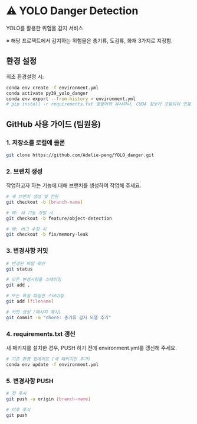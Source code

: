 # ⚠ YOLO Danger Detection

YOLO를 활용한 위험물 감지 서비스

※ 해당 프로젝트에서 감지하는 위험물은 총기류, 도검류, 화재 3가지로 지정함.

## 환경 설정

최초 환경설정 시:
```bash
conda env create -f environment.yml
conda activate py39_yolo_danger
conda env export --from-history > environment.yml
# pip install -r requirements.txt 명령어와 유사하나, CUDA 정보가 포함되어 있음
```


## GitHub 사용 가이드 (팀원용)

### 1. 저장소를 로컬에 클론
```bash
git clone https://github.com/Adelie-peng/YOLO_danger.git
```

### 2. 브랜치 생성
작업하고자 하는 기능에 대해 브랜치를 생성하여 작업해 주세요.
```bash
# 새 브랜치 생성 및 전환
git checkout -b [branch-name]

# 예: 새 기능 개발 시
git checkout -b feature/object-detection

# 예: 버그 수정 시
git checkout -b fix/memory-leak
```

### 3. 변경사항 커밋
```bash
# 변경된 파일 확인
git status

# 모든 변경사항을 스테이징
git add .

# 또는 특정 파일만 스테이징
git add [filename]

# 커밋 생성 (메시지 예시)
git commit -m "chore: 총기류 감지 모델 추가"
```

### 4. requirements.txt 갱신
새 패키지를 설치한 경우, PUSH 하기 전에 environment.yml를 갱신해 주세요.
```bash
# 기존 환경 업데이트 (새 패키지만 추가)
conda env update -f environment.yml
```

### 5. 변경사항 PUSH
```bash
# 첫 푸시
git push -u origin [branch-name]

# 이후 푸시
git push
```
